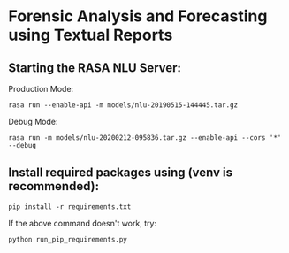 # Forensic Analysis and Forecasting using Textual Reports

## Starting the RASA NLU Server:

Production Mode:
```
rasa run --enable-api -m models/nlu-20190515-144445.tar.gz
```

Debug Mode:
```
rasa run -m models/nlu-20200212-095836.tar.gz --enable-api --cors '*' --debug
```

## Install required packages using (venv is recommended):

```
pip install -r requirements.txt
```

If the above command doesn't work, try:
```
python run_pip_requirements.py
```